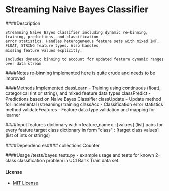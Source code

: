 # Streaming Naive Bayes Classifier

####Description

	Streamning Naive Bayes Classifier including dynamic re-binning, training, predictions, and classification
	error statistics. Handles heterogeneous feature sets with mixed INT, FLOAT, STRING feature types. Also handles
	missing feature values explicitly.

	Includes dynamic binning to account for updated feature dynamic ranges over data stream

####Notes
	re-binning implemented here is quite crude and needs to be improved

####Methods Implemented
    classLearn - Training using continuous (float), categorical (int or string), and mixed feature data types
	classPredict - Predictions based on Naive Bayes Classifier
	classUpdate - Update method for incremental (streaming) training
	classAcc - Classification error statistics method
	validateFeatures - Feature data type validation and mapping for learner

####Input
    features dictionary with <feature_name> : [values] (list) pairs for every feature
    target class dictionary in form "class" : [target class values] (list of ints or strings)

####Dependencies####
    collections.Counter

####Usage
    /tests/bayes_tests.py - example usage and tests for known 2-class classification problem in UCI Bank Train data set.

#### License ####
* [MIT License](LICENSE.md)

